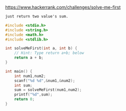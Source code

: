 https://www.hackerrank.com/challenges/solve-me-first

```txt
just return two value's sum.
```

```C++
#include <stdio.h>
#include <string.h>
#include <math.h>
#include <stdlib.h>

int solveMeFirst(int a, int b) {
    // Hint: Type return a+b; below
    return a + b;
}

int main() {
    int num1,num2;
    scanf("%d %d",&num1,&num2);
    int sum; 
    sum = solveMeFirst(num1,num2);
    printf("%d",sum);
    return 0;
}
```
